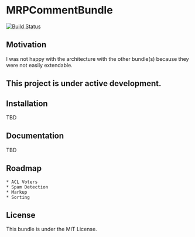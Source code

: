 # MRPCommentBundle
[![Build Status](https://travis-ci.org/mathewpeterson/MRPCommentBundle.svg?branch=master)](https://travis-ci.org/mathewpeterson/MRPCommentBundle)

## Motivation
I was not happy with the architecture with the other bundle(s) because they were not easily extendable. 

## This project is under active development.

## Installation
TBD

## Documentation
TBD

## Roadmap

	* ACL Voters
	* Spam Detection
	* Markup
	* Sorting

## License
This bundle is under the MIT License.
